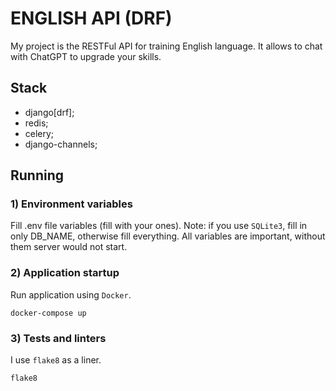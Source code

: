 # ENGLISH API (DRF)
My project is the RESTFul API for training English language. It allows to chat with ChatGPT to upgrade your skills.

## Stack
 - django[drf];
 - redis;
 - celery;
 - django-channels;

## Running

### 1) Environment variables
Fill .env file variables (fill with your ones).
Note: if you use `SQLite3`, fill in only DB_NAME, otherwise fill everything.
All variables are important,  without them server would not start.


### 2) Application startup
Run application using `Docker`.
```commandline
docker-compose up
```

### 3) Tests and linters
I use `flake8` as a liner.
```commandline
flake8
```
